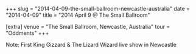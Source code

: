 +++
slug = "2014-04-09-the-small-ballroom-newcastle-australia"
date = "2014-04-09"
title = "2014 April 9 @ The Small Ballroom"

[extra]
venue = "The Small Ballroom, Newcastle, Australia"
tour = "Oddments"
+++


Note: First King Gizzard & The Lizard Wizard live show in Newcastle
